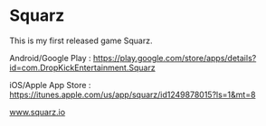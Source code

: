 # Squarz
This is my first released game Squarz.

Android/Google Play : https://play.google.com/store/apps/details?id=com.DropKickEntertainment.Squarz

iOS/Apple App Store : https://itunes.apple.com/us/app/squarz/id1249878015?ls=1&mt=8

www.squarz.io

